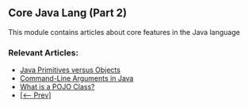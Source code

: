 ## Core Java Lang (Part 2)

This module contains articles about core features in the Java language

### Relevant Articles: 
- [Java Primitives versus Objects](https://www.baeldung.com/java-primitives-vs-objects)
- [Command-Line Arguments in Java](https://www.baeldung.com/java-command-line-arguments)
- [What is a POJO Class?](https://www.baeldung.com/java-pojo-class)
- [[<-- Prev]](/core-java-modules/core-java-lang)
